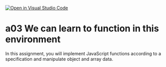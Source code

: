[![Open in Visual Studio Code](https://classroom.github.com/assets/open-in-vscode-f059dc9a6f8d3a56e377f745f24479a46679e63a5d9fe6f495e02850cd0d8118.svg)](https://classroom.github.com/online_ide?assignment_repo_id=6300308&assignment_repo_type=AssignmentRepo)
# a03 We can learn to function in this environment
In this assignment, you will implement JavaScript functions according to a specification and manipulate object and array data.
